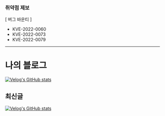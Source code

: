 ### 취약점 제보
[ 버그 바운티 ]

- KVE-2022-0060
- KVE-2022-0073
- KVE-2022-0079

------------
# 나의 블로그
[![Velog's GitHub stats](https://velog-readme-stats.vercel.app/api/badge?name=pongchi)](https://velog.io/@pongchi) 
## 최신글
[![Velog's GitHub stats](https://velog-readme-stats.vercel.app/api?name=pongchi)](https://github.com/pongchi/velog-readme-stats)
